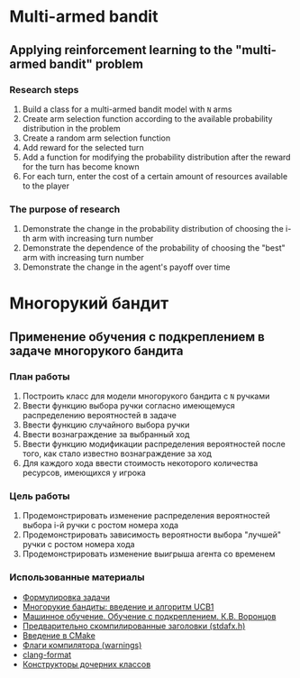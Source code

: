 ﻿# Multi-armed bandit
## Applying reinforcement learning to the "multi-armed bandit" problem
### Research steps
1. Build a class for a multi-armed bandit model with `N` arms
1. Create arm selection function according to the available probability distribution in the problem
1. Create a random arm selection function
1. Add reward for the selected turn
1. Add a function for modifying the probability distribution after the reward for the turn has become known
1. For each turn, enter the cost of a certain amount of resources available to the player

### The purpose of research
1. Demonstrate the change in the probability distribution of choosing the i-th arm with increasing turn number
1. Demonstrate the dependence of the probability of choosing the "best" arm with increasing turn number
1. Demonstrate the change in the agent's payoff over time


# Многорукий бандит
## Применение обучения с подкреплением в задаче многорукого бандита
### План работы
1. Построить класс для модели многорукого бандита с `N` ручками
1. Ввести функцию выбора ручки согласно имеющемуся распределению вероятностей в задаче
1. Ввести функцию случайного выбора ручки
1. Ввести вознаграждение за выбранный ход
1. Ввести функцию модификации распределения вероятностей после того, как стало известно вознаграждение за ход
1. Для каждого хода ввести стоимость некоторого количества ресурсов, имеющихся у игрока

### Цель работы
1. Продемонстрировать изменение распределения вероятностей выбора i-й ручки с ростом номера хода
1. Продемонстрировать зависимость вероятности  выбора  "лучшей"  ручки  с  ростом номера хода
1. Продемонстрировать изменение выигрыша агента со временем

### Использованные материалы
- [Формулировка задачи](https://star-wiki.ru/wiki/Multi-armed_bandit)
- [Многорукие бандиты: введение и алгоритм UCB1](https://habr.com/ru/company/surfingbird/blog/168611/)
- [Машинное обучение. Обучение с подкреплением. К.В. Воронцов](https://www.youtube.com/watch?v=iEUrX_eEWNY)
- [Предварительно скомпилированные заголовки (stdafx.h)](https://habr.com/ru/company/pvs-studio/blog/227521/)
- [Введение в CMake](https://neerc.ifmo.ru/wiki/index.php?title=CMake_Tutorial)
- [Флаги компилятора (warnings)](https://habr.com/ru/post/490850/)
- [clang-format](https://clang.llvm.org/docs/ClangFormatStyleOptions.html)
- [Конструкторы дочерних классов](https://www.learncpp.com/cpp-tutorial/constructors-and-initialization-of-derived-classes/)

